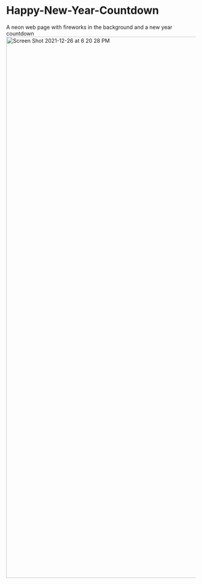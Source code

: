 # Happy-New-Year-Countdown
A neon web page with fireworks in the background and a new year countdown
<img width="1440" alt="Screen Shot 2021-12-26 at 6 20 28 PM" src="https://user-images.githubusercontent.com/56304876/147422413-be10dfba-ba19-4998-ba6f-6bd83f4ba0e3.png">
